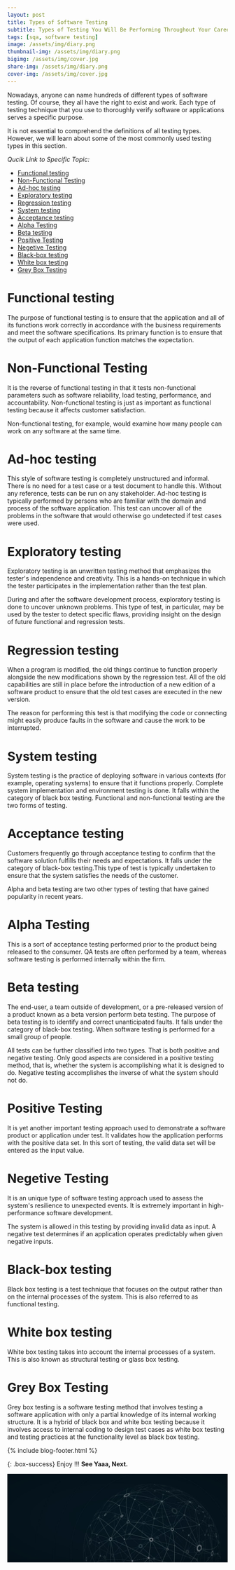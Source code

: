 ```yaml
---
layout: post
title: Types of Software Testing
subtitle: Types of Testing You Will Be Performing Throughout Your Career
tags: [sqa, software testing]
image: /assets/img/diary.png
thumbnail-img: /assets/img/diary.png
bigimg: /assets/img/cover.jpg
share-img: /assets/img/diary.png
cover-img: /assets/img/cover.jpg
---
```


Nowadays, anyone can name hundreds of different types of software testing. Of course, they all have the right to exist and work. Each type of testing technique that you use to thoroughly verify software or applications serves a specific purpose.


It is not essential to comprehend the definitions of all testing types. However, we will learn about some of the most commonly used testing types in this section.

_Qucik Link to Specific Topic:_

- [Functional testing](#functional-testing)
- [Non-Functional Testing](#non-functional-testing)
- [Ad-hoc testing](#ad-hoc-testing)
- [Exploratory testing](#exploratory-testing)
- [Regression testing](#regression-testing)
- [System testing](#system-testing)
- [Acceptance testing](#acceptance-testing)
- [Alpha Testing](#alpha-testing)
- [Beta testing](#beta-testing)
- [Positive Testing](#positive-testing)
- [Negetive Testing](#negetive-testing)
- [Black-box testing](#black-box-testing)
- [White box testing](#white-box-testing)
- [Grey Box Testing](#grey-box-testing)


# Functional testing

The purpose of functional testing is to ensure that the application and all of its functions work correctly in accordance with the business requirements and meet the software specifications. Its primary function is to ensure that the output of each application function matches the expectation.

# Non-Functional Testing

It is the reverse of functional testing in that it tests non-functional parameters such as software reliability, load testing, performance, and accountability. Non-functional testing is just as important as functional testing because it affects customer satisfaction.

Non-functional testing, for example, would examine how many people can work on any software at the same time.



# Ad-hoc testing

This style of software testing is completely unstructured and informal. There is no need for a test case or a test document to handle this. Without any reference, tests can be run on any stakeholder.
Ad-hoc testing is typically performed by persons who are familiar with the domain and process of the software application. This test can uncover all of the problems in the software that would otherwise go undetected if test cases were used.

# Exploratory testing

Exploratory testing is an unwritten testing method that emphasizes the tester's independence and creativity. This is a hands-on technique in which the tester participates in the implementation rather than the test plan.

During and after the software development process, exploratory testing is done to uncover unknown problems. This type of test, in particular, may be used by the tester to detect specific flaws, providing insight on the design of future functional and regression tests.

# Regression testing

When a program is modified, the old things continue to function properly alongside the new modifications shown by the regression test. All of the old capabilities are still in place before the introduction of a new edition of a software product to ensure that the old test cases are executed in the new version. 

The reason for performing this test is that modifying the code or connecting might easily produce faults in the software and cause the work to be interrupted.

# System testing

System testing is the practice of deploying software in various contexts (for example, operating systems) to ensure that it functions properly. Complete system implementation and environment testing is done. It falls within the category of black box testing.
Functional and non-functional testing are the two forms of testing.

# Acceptance testing

Customers frequently go through acceptance testing to confirm that the software solution fulfills their needs and expectations. It falls under the category of black-box testing.This type of test is typically undertaken to ensure that the system satisfies the needs of the customer.

Alpha and beta testing are two other types of testing that have gained popularity in recent years.

# Alpha Testing

This is a sort of acceptance testing performed prior to the product being released to the consumer. QA tests are often performed by a team, whereas software testing is performed internally within the firm.

# Beta testing

The end-user, a team outside of development, or a pre-released version of a product known as a beta version perform beta testing. The purpose of beta testing is to identify and correct unanticipated faults. It falls under the category of black-box testing. When software testing is performed for a small group of people.

All tests can be further classified into two types. That is both positive and negative testing.
Only good aspects are considered in a positive testing method, that is, whether the system is accomplishing what it is designed to do.
Negative testing accomplishes the inverse of what the system should not do.

# Positive Testing

It is yet another important testing approach used to demonstrate a software product or application under test. It validates how the application performs with the positive data set. In this sort of testing, the valid data set will be entered as the input value.


# Negetive Testing

It is an unique type of software testing approach used to assess the system's resilience to unexpected events. It is extremely important in high-performance software development.

The system is allowed in this testing by providing invalid data as input. A negative test determines if an application operates predictably when given negative inputs.

# Black-box testing

Black box testing is a test technique that focuses on the output rather than on the internal processes of the system. This is also referred to as functional testing.

# White box testing

White box testing takes into account the internal processes of a system. This is also known as structural testing or glass box testing.

# Grey Box Testing

Grey box testing is a software testing method that involves testing a software application with only a partial knowledge of its internal working structure. It is a hybrid of black box and white box testing because it involves access to internal coding to design test cases as white box testing and testing practices at the functionality level as black box testing.




{% include blog-footer.html %}

 

{: .box-success}
Enjoy !!!
**See Yaaa, Next.**

![Cover](/assets/img/cover.jpg "Cover")